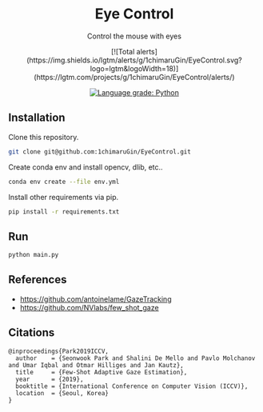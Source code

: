 # <div align="center">Eye Control</div>
<div align="center">
  <p> Control the mouse with eyes </p>
[![Total alerts](https://img.shields.io/lgtm/alerts/g/1chimaruGin/EyeControl.svg?logo=lgtm&logoWidth=18)](https://lgtm.com/projects/g/1chimaruGin/EyeControl/alerts/)

[![Language grade: Python](https://img.shields.io/lgtm/grade/python/g/1chimaruGin/EyeControl.svg?logo=lgtm&logoWidth=18)](https://lgtm.com/projects/g/1chimaruGin/EyeControl/context:python)
</div>

<!-- <div align="center">
<p>Multi-Object Tracking with YOLOv5 and Norfair tracker</p>

<p>
<img src="images/car.gif" width="270"/> <img src="images/race.gif" width="270"/> 
</p>
</div> -->

## Installation

Clone this repository.

```bash
git clone git@github.com:1chimaruGin/EyeControl.git
```

Create conda env and install opencv, dlib, etc..
```bash
conda env create --file env.yml
```

Install other requirements via pip.
```bash
pip install -r requirements.txt
```

## Run

```bash
python main.py
```

## References

* https://github.com/antoinelame/GazeTracking
* https://github.com/NVlabs/few_shot_gaze
## Citations

``` 
@inproceedings{Park2019ICCV,
  author    = {Seonwook Park and Shalini De Mello and Pavlo Molchanov and Umar Iqbal and Otmar Hilliges and Jan Kautz},
  title     = {Few-Shot Adaptive Gaze Estimation},
  year      = {2019},
  booktitle = {International Conference on Computer Vision (ICCV)},
  location  = {Seoul, Korea}
}
```
